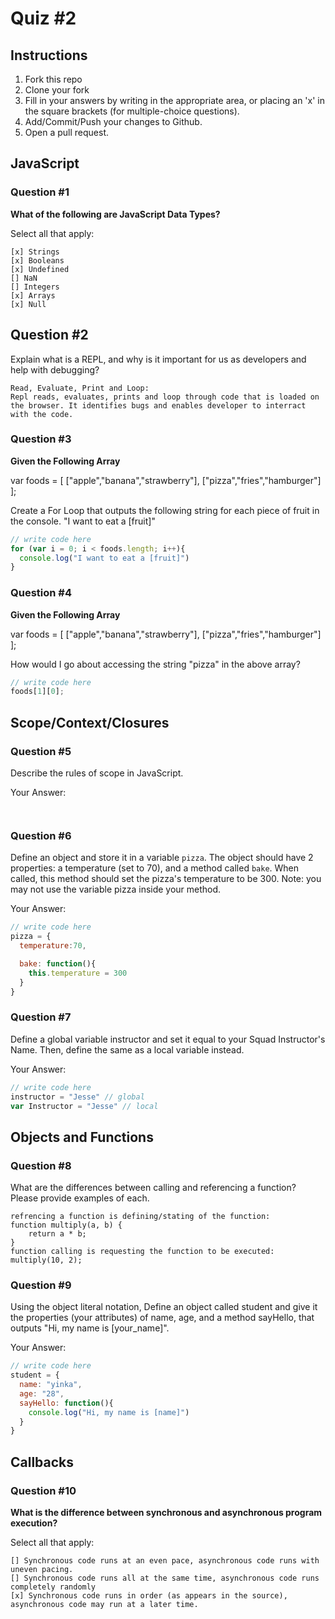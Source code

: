 # Quiz #2

## Instructions

1. Fork this repo
2. Clone your fork
3. Fill in your answers by writing in the appropriate area, or placing an 'x' in
the square brackets (for multiple-choice questions).
4. Add/Commit/Push your changes to Github.
5. Open a pull request.

## JavaScript

### Question #1

**What of the following are JavaScript Data Types?**

Select all that apply:
```
[x] Strings
[x] Booleans
[x] Undefined
[] NaN
[] Integers
[x] Arrays
[x] Null
```

## Question #2

Explain what is a REPL, and why is it important for us as developers and help with debugging?

```text
Read, Evaluate, Print and Loop:
Repl reads, evaluates, prints and loop through code that is loaded on the browser. It identifies bugs and enables developer to interract with the code.
```
### Question #3

**Given the Following Array**

var foods = [ ["apple","banana","strawberry"], ["pizza","fries","hamburger"] ];

Create a For Loop that outputs the following string for each piece of fruit in the console. "I want to eat a [fruit]"

```js
// write code here
for (var i = 0; i < foods.length; i++){
  console.log("I want to eat a [fruit]")
}
```
### Question #4

**Given the Following Array**

var foods = [ ["apple","banana","strawberry"], ["pizza","fries","hamburger"] ];

How would I go about accessing the string "pizza" in the above array?

```js
// write code here
foods[1][0];
```

## Scope/Context/Closures

### Question #5

Describe the rules of scope in JavaScript.

Your Answer:
```text


```

### Question #6

Define an object and store it in a variable `pizza`. The object should have 2
properties: a temperature (set to 70), and a method called `bake`. When called,
this method should set the pizza's temperature to be 300. Note: you may not use
the variable pizza inside your method.

Your Answer:
```js
// write code here
pizza = {
  temperature:70,

  bake: function(){
    this.temperature = 300
  }
}
```

### Question #7

Define a global variable instructor and set it equal to your Squad Instructor's Name. Then, define the same as a local variable instead.

Your Answer:
```js
// write code here
instructor = "Jesse" // global
var Instructor = "Jesse" // local
```

## Objects and Functions

### Question #8

What are the differences between calling and referencing a function? Please provide examples of each.

```text
refrencing a function is defining/stating of the function:
function multiply(a, b) {
    return a * b;
}
function calling is requesting the function to be executed:
multiply(10, 2);

```
### Question #9

Using the object literal notation, Define an object called student and give it the properties (your attributes) of name, age, and a method sayHello, that outputs "Hi, my name is [your_name]".

Your Answer:
```js
// write code here
student = {
  name: "yinka",
  age: "28",
  sayHello: function(){
    console.log("Hi, my name is [name]")
  }
}
```

## Callbacks

### Question #10

**What is the difference between synchronous and asynchronous program execution?**

Select all that apply:
```
[] Synchronous code runs at an even pace, asynchronous code runs with uneven pacing.
[] Synchronous code runs all at the same time, asynchronous code runs completely randomly
[x] Synchronous code runs in order (as appears in the source), asynchronous code may run at a later time.
```
